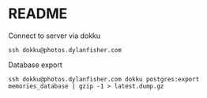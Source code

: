 # README

Connect to server via dokku

`ssh dokku@photos.dylanfisher.com`

Database export

`ssh dokku@photos.dylanfisher.com dokku postgres:export memories_database | gzip -1 > latest.dump.gz`
